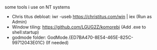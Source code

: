some tools i use on NT systems

* Chris titus debloat: iwr -useb https://christitus.com/win | iex (Run as Admin)
* Window tiling: https://github.com/LGUG2Z/komorebi (Add .exe to shell:startup)
* godmode folder: GodMode.{ED7BA470-8E54-465E-825C-99712043E01C} (If needed)
